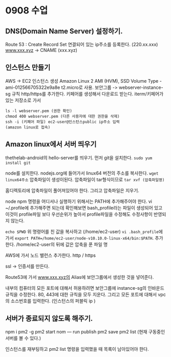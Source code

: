 # 0908 수업
## DNS(Domain Name Server) 설정하기.
Route 53 
	: Create Record Set
	  연결되어 있는 ip주소를 등록한다. (220.xx.xxx)
	  www.xxx.xyz -> CNAME (xxx.xyz)

## 인스턴스 만들기
AWS -> EC2 인스턴스 생성
Amazon Linux 2 AMI (HVM), SSD Volume Type - ami-012566705322e9a8e
t2.micro로 사용. 
보안그룹 -> webserver-instance-sg
규칙 http/https를 추가한다.
키페어를 생성해서 다운로드 받는다.
iterm/키페어가 있는 저장소로 가서  
```
ls -l webserver.pem (권한 확인)
chmod 400 webserver.pem (다른 사용자에 대한 권한을 삭제)
ssh -i (키페어 파일) ec2-user@인스턴스public ip주소 입력
(amazon linux로 접속)
```

## Amazon linux에서 서버 띄우기
thethelab-android의 hello-server를 띄우기.
먼저 git을 설치한다.
`sudo yum install git`

node를 설치한다.
nodejs.org에 들어가서 linux64 버전의 주소를 복사한다.
`wget linux64주소` 
압축파일이 생성이된다.
압축파일이 tar형식이므로 
`tar xvf (압축파일명)`

홈디렉토리에 압축파일이 풀어져있어야 한다.
그리고 압축파일은 지우기. 

node npm 명령을 어디서나 실행하기 위해서는 PATH에 추가해주어야 한다.
vi ~/.profile에 추가해주면 되는데 확인해보면 bash_profile라는 파일이 생성되어 있고 이것이 profile파일 보다 우선순위가 높아서 profile파일을 수정해도 수정사항이 반영되지 않는다.

`echo $PWD`
위 명령어를 친 값을 복사하고 (/home/ec2-user)
`vi .bash_profile`에 가서 
`export PATH=/home/ec2-user/node-v10.10.0-linux-x64/bin:$PATH`. 추가한다.
/home/ec2-user의 뒤에 값은 압축을 푼 파일 명

AWS에 가서 노드 밸런스 추가한다.
http / https

ssl -> 인증서를 만든다.

Route53에 가서 www.xxx.xyz의  Alias에 보안그룹에서 생성한 것을 넣어준다.

내부의 컴퓨터의 모든 포트에 대해서 허용하려면 보안그룹에 instance-sg의 인바운드 규칙을 수정한다.
 80, 443에 대한 규칙을 모두 지운다. 그리고 모든 포트에 대해서 vpc의 소스번호를 입력한다. (인스턴스의 퍼블릭 ip )

## 서버가 종료되지 않도록 해주기.
npm i pm2 -g
pm2 start nom — run publish
pm2 save
pm2 list (현재 구동중인 서버를 볼 수 있다.)

인스턴스를 재부팅하고 pm2  list 명령을 입력했을 때 목록이 남아있어야 한다.



